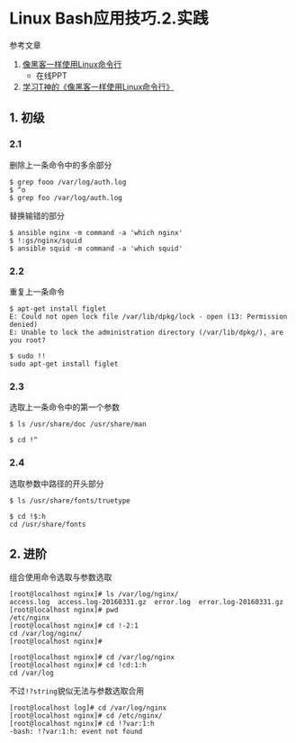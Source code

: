 # Linux Bash应用技巧.2.实践

参考文章

1. [像黑客一样使用Linux命令行](https://talk.linuxtoy.org/using-cli/#1)
    - 在线PPT
2. [学习T神的《像黑客一样使用Linux命令行》](https://zlotus.github.io/2014/07/07/using-cli-like-a-hacker/)

## 1. 初级

### 2.1

删除上一条命令中的多余部分

```log
$ grep fooo /var/log/auth.log
$ ^o
$ grep foo /var/log/auth.log
```

替换输错的部分

```log
$ ansible nginx -m command -a 'which nginx'
$ !:gs/nginx/squid
$ ansible squid -m command -a 'which squid'
```

### 2.2 

重复上一条命令

```log
$ apt-get install figlet
E: Could not open lock file /var/lib/dpkg/lock - open (13: Permission denied)
E: Unable to lock the administration directory (/var/lib/dpkg/), are you root?

$ sudo !!
sudo apt-get install figlet
```

### 2.3

选取上一条命令中的第一个参数

```log
$ ls /usr/share/doc /usr/share/man

$ cd !^
```

### 2.4

选取参数中路径的开头部分

```log
$ ls /usr/share/fonts/truetype

$ cd !$:h
cd /usr/share/fonts
```

## 2. 进阶

组合使用命令选取与参数选取

```log
[root@localhost nginx]# ls /var/log/nginx/
access.log  access.log-20160331.gz  error.log  error.log-20160331.gz
[root@localhost nginx]# pwd
/etc/nginx
[root@localhost nginx]# cd !-2:1
cd /var/log/nginx/
[root@localhost nginx]#
```

```log
[root@localhost nginx]# cd /var/log/nginx
[root@localhost nginx]# cd !cd:1:h
cd /var/log
```

不过`!?string`貌似无法与参数选取合用

```log
[root@localhost log]# cd /var/log/nginx
[root@localhost nginx]# cd /etc/nginx/
[root@localhost nginx]# cd !?var:1:h
-bash: !?var:1:h: event not found
```
